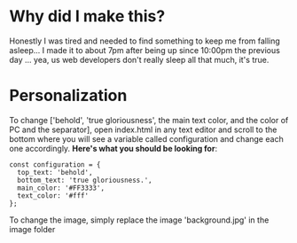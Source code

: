 # Why did I make this?

Honestly I was tired and needed to find something to keep me from falling asleep... I made it to about 7pm after being up since 10:00pm the previous day ... yea, us web developers don't really sleep all that much, it's true.

# Personalization

To change ['behold', 'true gloriousness', the main text color, and the color of PC and the separator], open index.html in any text editor and scroll to the bottom where you will see a variable called configuration and change each one accordingly.
**Here's what you should be looking for**:

```
const configuration = {
  top_text: 'behold',
  bottom_text: 'true gloriousness.',
  main_color: '#FF3333',
  text_color: '#fff'
};
```

To change the image, simply replace the image 'background.jpg' in the image folder